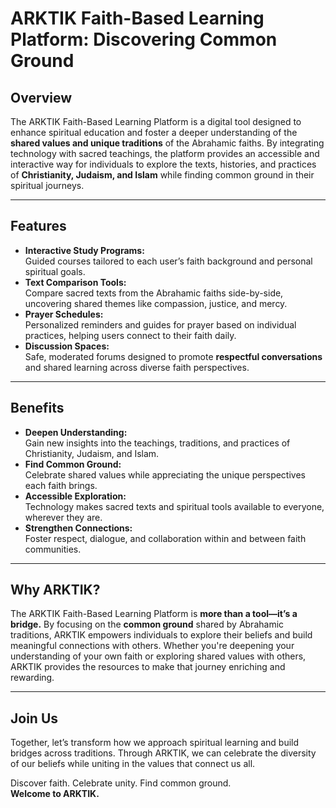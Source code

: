 # **ARKTIK Faith-Based Learning Platform: Discovering Common Ground**

## **Overview**
The ARKTIK Faith-Based Learning Platform is a digital tool designed to enhance spiritual education and foster a deeper understanding of the **shared values and unique traditions** of the Abrahamic faiths. By integrating technology with sacred teachings, the platform provides an accessible and interactive way for individuals to explore the texts, histories, and practices of **Christianity, Judaism, and Islam** while finding common ground in their spiritual journeys.

---

## **Features**
- **Interactive Study Programs:**  
  Guided courses tailored to each user’s faith background and personal spiritual goals.  
- **Text Comparison Tools:**  
  Compare sacred texts from the Abrahamic faiths side-by-side, uncovering shared themes like compassion, justice, and mercy.  
- **Prayer Schedules:**  
  Personalized reminders and guides for prayer based on individual practices, helping users connect to their faith daily.  
- **Discussion Spaces:**  
  Safe, moderated forums designed to promote **respectful conversations** and shared learning across diverse faith perspectives.  

---

## **Benefits**
- **Deepen Understanding:**  
  Gain new insights into the teachings, traditions, and practices of Christianity, Judaism, and Islam.  
- **Find Common Ground:**  
  Celebrate shared values while appreciating the unique perspectives each faith brings.  
- **Accessible Exploration:**  
  Technology makes sacred texts and spiritual tools available to everyone, wherever they are.  
- **Strengthen Connections:**  
  Foster respect, dialogue, and collaboration within and between faith communities.

---

## **Why ARKTIK?**
The ARKTIK Faith-Based Learning Platform is **more than a tool—it’s a bridge.** By focusing on the **common ground** shared by Abrahamic traditions, ARKTIK empowers individuals to explore their beliefs and build meaningful connections with others. Whether you're deepening your understanding of your own faith or exploring shared values with others, ARKTIK provides the resources to make that journey enriching and rewarding.

---

## **Join Us**
Together, let’s transform how we approach spiritual learning and build bridges across traditions. Through ARKTIK, we can celebrate the diversity of our beliefs while uniting in the values that connect us all.

Discover faith. Celebrate unity. Find common ground.  
**Welcome to ARKTIK.**